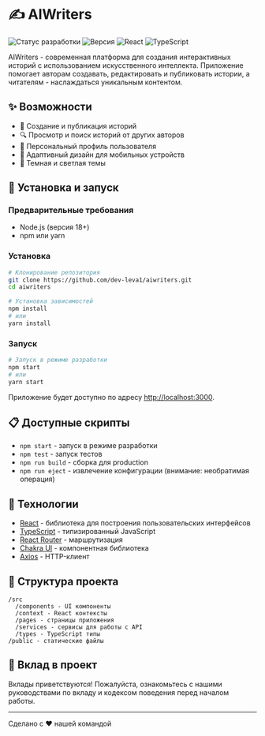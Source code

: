 # ✍️ AIWriters

![Статус разработки](https://img.shields.io/badge/Статус-В_разработке-yellow)
![Версия](https://img.shields.io/badge/Версия-0.2.0-blue)
![React](https://img.shields.io/badge/React-19.1.0-61dafb)
![TypeScript](https://img.shields.io/badge/TypeScript-4.9.5-3178c6)

AIWriters - современная платформа для создания интерактивных историй с использованием искусственного интеллекта. Приложение помогает авторам создавать, редактировать и публиковать истории, а читателям - наслаждаться уникальным контентом.

## ✨ Возможности

- 📝 Создание и публикация историй
- 🔍 Просмотр и поиск историй от других авторов
- 👤 Персональный профиль пользователя
- 📱 Адаптивный дизайн для мобильных устройств
- 🌙 Темная и светлая темы

## 🚀 Установка и запуск

### Предварительные требования

- Node.js (версия 18+)
- npm или yarn

### Установка

```bash
# Клонирование репозитория
git clone https://github.com/dev-leva1/aiwriters.git
cd aiwriters

# Установка зависимостей
npm install
# или
yarn install
```

### Запуск

```bash
# Запуск в режиме разработки
npm start
# или
yarn start
```

Приложение будет доступно по адресу [http://localhost:3000](http://localhost:3000).

## 📋 Доступные скрипты

- `npm start` - запуск в режиме разработки
- `npm test` - запуск тестов
- `npm run build` - сборка для production
- `npm run eject` - извлечение конфигурации (внимание: необратимая операция)

## 🧰 Технологии

- [React](https://reactjs.org/) - библиотека для построения пользовательских интерфейсов
- [TypeScript](https://www.typescriptlang.org/) - типизированный JavaScript
- [React Router](https://reactrouter.com/) - маршрутизация
- [Chakra UI](https://chakra-ui.com/) - компонентная библиотека
- [Axios](https://axios-http.com/) - HTTP-клиент

## 🔧 Структура проекта

```
/src
  /components - UI компоненты
  /context - React контексты
  /pages - страницы приложения
  /services - сервисы для работы с API
  /types - TypeScript типы
/public - статические файлы
```

## 🤝 Вклад в проект

Вклады приветствуются! Пожалуйста, ознакомьтесь с нашими руководствами по вкладу и кодексом поведения перед началом работы.

---

Сделано с ❤️ нашей командой
